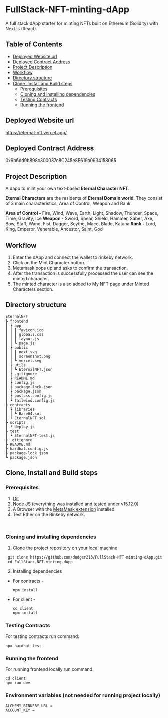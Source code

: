 # FullStack-NFT-minting-dApp

A full stack dApp starter for minting NFTs built on Ethereum (Solidity) with Next.js (React).

## Table of Contents
  - [Deployed Website url](#deployed-website-url)
  - [Deployed Contract Address](#deployed-contract-address)
  - [Project Description](#project-description)
  - [Workflow](#workflow)
  - [Directory structure](#directory-structure)
  - [Clone, Install and Build steps](#clone-install-and-build-steps)
    - [Prerequisites](#prerequisites)
    - [Cloning and installing dependencies](#cloning-and-installing-dependencies)
    - [Testing Contracts](#testing-contracts)
    - [Running the frontend](#running-the-frontend)


## Deployed Website url

https://eternal-nft.vercel.app/

## Deployed Contract Address

0x9b6dd9b898c300037c8C245e8E619a0934158065

## Project Description

A dapp to mint your own text-based **Eternal Character NFT**.

**Eternal Characters** are the residents of **Eternal Domain world**. They consist of 3 main characteristics, Area of Control, Weapon and Rank.

**Area of Control -** Fire, Wind, Wave, Earth, Light, Shadow, Thunder, Space, Time, Gravity, Ice
**Weapon -** Sword, Spear, Shield, Hammer, Saber, Axe, Bow, Staff, Wand, Fist, Dagger, Scythe, Mace, Blade, Katana
**Rank -** Lord, King, Emperor, Venerable, Ancestor, Saint, God

## Workflow

1. Enter the dApp and connect the wallet to rinkeby network.
2. Click on the Mint Character button.
3. Metamask pops up and asks to confirm the transaction.
4. After the transaction is successfully processed the user can see the minted character.
5. The minted character is also added to My NFT page under Minted Characters section.

## Directory structure

```
EternalNFT
┣ frontend
┃ ┣ app
┃ ┃ ┃ favicon.ico 
┃ ┃ ┃ globals.css
┃ ┃ ┃ layout.js
┃ ┃ ┗ page.js
┃ ┣ public
┃ ┃ ┃ next.svg
┃ ┃ ┃ screenshot.png
┃ ┃ ┗ vercel.svg
┃ ┣ utils
┃ ┃ ┗ EternalNFT.json
┃ ┣ .gitignore
┃ ┣ README.md
┃ ┣ config.js
┃ ┣ package-lock.json
┃ ┣ package.json
┃ ┣ postcss.config.js
┃ ┗ tailwind.config.js
┣ contracts
┃ ┣ libraries
┃ ┃ ┗ Base64.sol
┃ ┗ EternalNFT.sol
┣ scripts
┃ ┗ deploy.js
┣ test
┃ ┗ EternalNFT-test.js
┣ .gitignore
┣ README.md
┣ hardhat.config.js
┣ package-lock.json
┗ package.json
```

## Clone, Install and Build steps

### Prerequisites

1. [Git](https://git-scm.com/)
2. [Node JS](https://nodejs.org/en/) (everything was installed and tested under v15.12.0)
3. A Browser with the [MetaMask extension](https://metamask.io/) installed.
4. Test Ether on the Rinkeby network.

<br>

### Cloning and installing dependencies

1. Clone the project repository on your local machine

```
 git clone https://github.com/dodger213/FullStack-NFT-minting-dApp.git
 cd FullStack-NFT-minting-dApp
```

2. Installing dependencies

- For contracts -
  ```
  npm install
  ```
- For client -
  ```
  cd client
  npm install
  ```

### Testing Contracts

For testing contracts run command:

```
npx hardhat test
```

### Running the frontend

For running frontend locally run command:

```
cd client
npm run dev
```

### Environment variables (not needed for running project locally)

```
ALCHEMY_RINKEBY_URL =
ACCOUNT_KEY =
```
